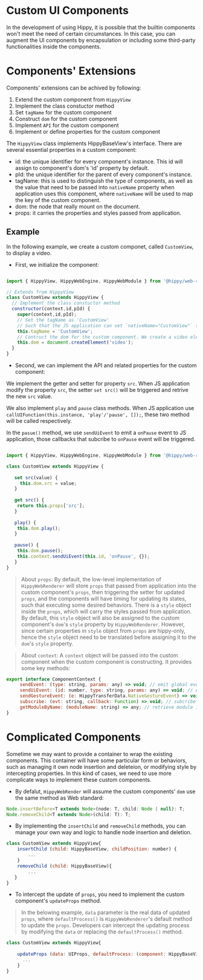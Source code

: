 # Custom UI Components

In the development of using Hippy, it is possible that the builtin components won't meet the need of certain circumstances. In this case, you can augment the UI components by encapsulation or including some third-party functionalities inside the components.

# Components' Extensions

Components' extensions can be achived by following:

1. Extend the custom component from `HippyView` 
2. Implement the class constuctor method
3. Set `tagName` for the custom component
4. Construct `dom` for the custom component
5. Implement `API` for the custom component
6. Implement or define properties for the custom component


The `HippyView` class implements HippyBaseView's interface. There are several essential properties in a custom component:

* id: the unique identifier for every component's instance. This id will assign to component's dom's 'id' property by default. 
* pId: the unique identifier for the parent of every component's instance.
* tagName: this is used to distinguish the type of components, as well as the value that need to be passed into `nativeName` property when application uses this component, where `nativeName` will be used to map the key of the custom component.
* dom: the node that really mount on the document.
* props: it carries the properties and styles passed from application.


## Example

In the following example, we create a custom componet, called `CustomView`, to display a video.

* First, we initialize the component:
  
```javascript

import { HippyView, HippyWebEngine, HippyWebModule } from '@hippy/web-renderer';

// Extends from HippyView
class CustomView extends HippyView {
  // Implement the class constuctor method
  constructor(context,id,pId) {
    super(context,id,pId);
    // Set the tagName as 'CustomView'
    // Such that the JS application can set `nativeName="CustomView"` to create a mapping from application to this component.
    this.tagName = 'CustomView';
    // Contruct the dom for the custom component. We create a video element and assign it to the class member 'dom'. Notice that the class member 'dom' need to be set before the end of constructor method. 
    this.dom = document.createElement('video'); 
  }
}

```

* Second, we can implement the API and related properties for the custom component:

We implement the getter and setter for property `src`. When JS application modify the property `src`, the setter `set src()` will be triggered and retrive the new `src` value. 

We also implement `play` and `pause` class methods. When JS application use `callUIFunction(this.instance, 'play'/'pause', []);`, these two method will be called respectively.

In the `pasue()` method, we use `sendUiEvent` to emit a `onPause` event to JS application, those callbacks that subcribe to `onPause` event will be triggered.


```javascript

import { HippyView, HippyWebEngine, HippyWebModule } from '@hippy/web-renderer';

class CustomView extends HippyView {
  
   set src(value) {
     this.dom.src = value;
   } 
   
   get src() {
    return this.props['src'];
   }
    
   play() {
    this.dom.play();
   }
   
   pause() {
    this.dom.pause();
    this.context.sendUiEvent(this.id, 'onPause', {});
   }
}

```

> About `props`: By default, the low-level implementation of `HippyWebRenderer` will store `props` that passed from application into the custom component's `props`, then triggering the setter for updated `props`, and the components will have timing for updating its states, such that executing some desired behaviors. 
There is a `style` object inside the `props`, which will carry the styles passed from application. By default, this `style` object will also be assigned to the custom component's `dom`'s `style` property by `HippyWebRenderer`. However, since certain properties in `style` object from `props` are hippy-only, hence the `style` object need to be translated before assigning it to the `dom`'s `style` property.

> About `context`: A `context` object will be passed into the custom component when the custom component is constructing. It provides some key methods:

```javascript
export interface ComponentContext {
     sendEvent: (type: string, params: any) => void; // emit global event to the the application
     sendUiEvent: (id: number, type: string, params: any) => void; // emit event to certain component's instance
     sendGestureEvent: (e: HippyTransferData.NativeGestureEvent) => void; // emit gesture event
     subscribe: (evt: string, callback: Function) => void; // subcribe to particular event
     getModuleByName: (moduleName: string) => any; // retrieve module instance by module's name
}
```


# Complicated Components

Sometime we may want to provide a container to wrap the existing components. This container will have some particular form or behaviors, such as managing it own node insertion and deleteion, or modifying style by intercepting properties. In this kind of cases, we need to use more complicate ways to implement these custom components.


* By defalut, `HippyWebRender` will assume the custom components' `dom` use the same method as Web standard:

```javascript
Node.insertBefore<T extends Node>(node: T, child: Node | null): T;
Node.removeChild<T extends Node>(child: T): T;
```

* By implementing the `insertChild` and `removeChild` methods, you can manage your own way and logic to handle node insertion and deletion.

```javascript
class CustomView extends HippyView{
    insertChild (child: HippyBaseView, childPosition: number) {
        ...
    }
    removeChild (child: HippyBaseView){
        ...
   }
}
```

* To intercept the update of `props`, you need to implement the custom component's `updateProps` method.

> In the belowing example, `data` parameter is the real data of updated `props`, where `defaultProcess()` is `HippyWebRenderer`'s default method to update the `props`. Developers can intercept the updating process by modifying the `data` or replacing the `defaultProcess()` method.


```javascript
class CustomView extends HippyView{
    
    updateProps (data: UIProps, defaultProcess: (component: HippyBaseView, data: UIProps) => void) {
      ...
    }
}
```
